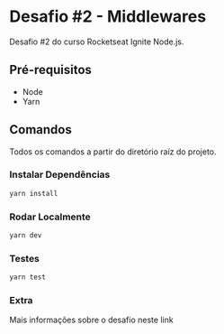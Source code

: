 # Desafio #2 - Middlewares

Desafio #2 do curso Rocketseat Ignite Node.js.

## Pré-requisitos

* Node
* Yarn

## Comandos

Todos os comandos a partir do diretório raíz do projeto.

### Instalar Dependências

```bash
yarn install
```

### Rodar Localmente

```bash
yarn dev
```

### Testes

```bash
yarn test
```

### Extra

Mais informações sobre o desafio neste link